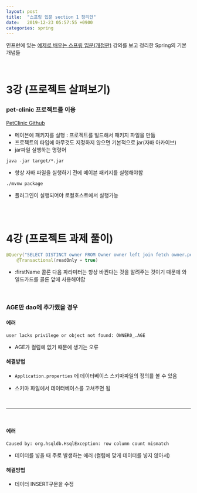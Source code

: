 ```yaml
---
layout: post
title:  "스프링 입문 section 1 정리안"
date:   2019-12-23 05:57:55 +0900
categories: spring
---
```

인프런에 있는 [예제로 배우는 스프링 입문(개정판)][inflearn-link] 강의를 보고 정리한 Spring의 기본 개념들

<br/>

# 3강 (프로젝트 살펴보기)

### pet-clinic 프로젝트를 이용
[PetClinic Github][pet-clinic github]

* 메이븐에 패키지를 실행 : 프로젝트를 빌드해서  패키지 파일을 만듦
* 프로젝트의 타입에 아무것도 지정하지 않으면 기본적으로 jar(자바 아카이브)
* jar파일 실행하는 명령어 

```
java -jar target/*.jar
```



* 항상 자바 파일을 실행하기 전에 메이븐 패키지를 실행해야함

```
./mvnw package
```

- 플러그인이 실행되어야 로컬호스트에서 실행가능 

<br/>
<br/>


# 4강 (프로젝트 과제 풀이)

```java
@Query("SELECT DISTINCT owner FROM Owner owner left join fetch owner.pets WHERE owner.firstName LIKE %:firstName%")
    @Transactional(readOnly = true)
```

* :firstName 콜론 다음 파라미터는 항상 바뀐다는 것을 알려주는 것이기 때문에 와일드카드를 콜론 앞에 사용해야함 

<br/>

### AGE만 dao에 추가했을 경우 

#### 에러 

```
user lacks privilege or object not found: OWNER0_.AGE
```

* AGE가 컬럼에 없기 때문에 생기는 오류

#### 해결방법

* `Application.properties` 에 데이터베이스 스키마파일의 정의를 볼 수 있음 

* 스키마 파일에서 데이터베이스를 고쳐주면 됨

<br/>

--------------------

<br/>

#### 에러

```
Caused by: org.hsqldb.HsqlException: row column count mismatch
```

* 데이터를 넣을 때 주로 발생하는 에러 (컬럼에 맞게 데이터를 넣지 않아서)

#### 해결방법

* 데이터 INSERT구문을 수정


[inflearn-link]:https://www.inflearn.com/course/spring_revised_edition
[pet-clinic github]: https://github.com/spring-projects/spring-petclinic